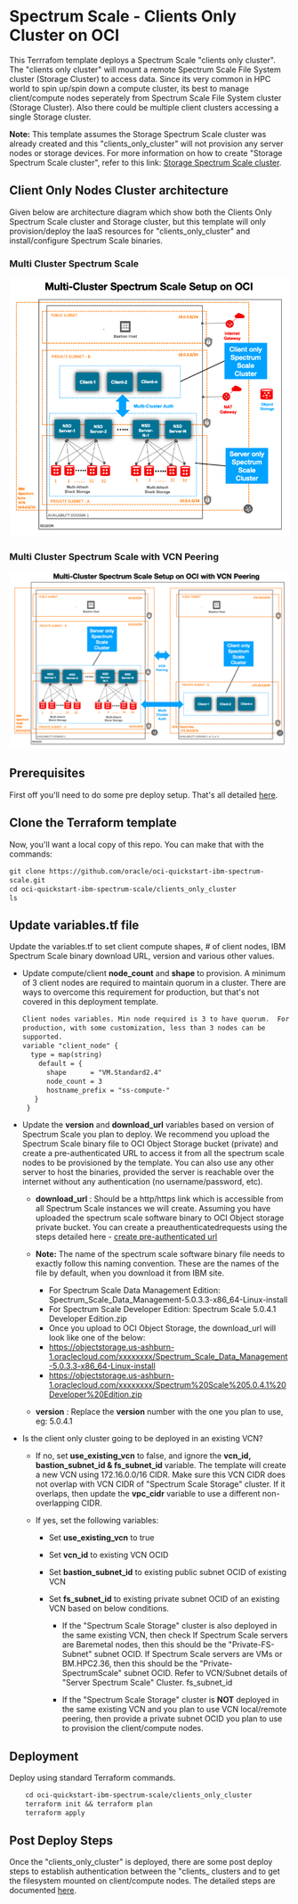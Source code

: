 # Spectrum Scale - Clients Only Cluster on OCI
This Terrrafom template deploys a Spectrum Scale "clients only cluster".  The "clients only cluster" will mount a remote Spectrum Scale File System cluster (Storage Cluster) to access data.   Since its very common in HPC world to spin up/spin down a compute cluster, its best to manage client/compute nodes seperately from Spectrum Scale File System cluster (Storage Cluster).  Also there could be multiple client clusters accessing a single Storage cluster.  

**Note:**  This template assumes the Storage Spectrum Scale cluster was already created and this "clients_only_cluster" will not provision any server nodes or storage devices.  For more information on how to create "Storage Spectrum Scale cluster", refer to this link:  [Storage Spectrum Scale cluster](https://github.com/oracle-quickstart/oci-ibm-spectrum-scale/tree/master/network_shared_disk_server_model).


## Client Only Nodes Cluster architecture
Given below are architecture diagram which show both the Clients Only Spectrum Scale cluster and Storage cluster, but this template will only provision/deploy the IaaS resources for "clients_only_cluster" and install/configure Spectrum Scale binaries.   


### Multi Cluster Spectrum Scale  
![](../images/multi_cluster_spectrum_scale/01_multi_cluster_spectrum_scale_architecture.png)

### Multi Cluster Spectrum Scale with VCN Peering
![](../images/multi_cluster_spectrum_scale/02_multi_cluster_spectrum_scale_vcn_peering_architecture.png)


## Prerequisites
First off you'll need to do some pre deploy setup.  That's all detailed [here](https://github.com/oracle/oci-quickstart-prerequisites).


## Clone the Terraform template
Now, you'll want a local copy of this repo.  You can make that with the commands:

    git clone https://github.com/oracle/oci-quickstart-ibm-spectrum-scale.git
    cd oci-quickstart-ibm-spectrum-scale/clients_only_cluster
    ls



## Update variables.tf file
Update the variables.tf to set client compute shapes, # of client nodes, IBM Spectrum Scale binary download URL, version and various other values. 


- Update compute/client **node_count** and **shape** to provision.  A minimum of 3 client nodes are required to maintain quorum in a cluster.  There are ways to overcome this requirement for production, but that's not covered in this deployment template. 

   ```
   Client nodes variables. Min node required is 3 to have quorum.  For production, with some customization, less than 3 nodes can be supported. 
   variable "client_node" {
     type = map(string)
       default = {
         shape      = "VM.Standard2.4"
         node_count = 3
         hostname_prefix = "ss-compute-"
      }
    }
    ```

- Update the **version** and **download_url** variables based on version of Spectrum Scale you plan to deploy.  We recommend you upload the Spectrum Scale binary file to OCI Object Storage bucket (private) and create a pre-authenticated URL to access it from all the spectrum scale nodes to be provisioned by the template.   You can also use any other server to host the binaries, provided the server is reachable over the internet without any authentication (no username/password, etc). 

  - **download_url** : Should be a http/https link which is accessible from all Spectrum Scale instances we will create.  Assuming you have uploaded the spectrum scale software binary to OCI Object storage private bucket. You can create a preauthenticatedrequests using the steps detailed here - [create pre-authenticated url](https://docs.cloud.oracle.com/en-us/iaas/Content/Object/Tasks/usingpreauthenticatedrequests.htm#usingconsole)

  -  **Note:** The name of the spectrum scale software binary file needs to exactly follow this naming convention.  These are the names of the file by default, when you download it from IBM site.
      -  For Spectrum Scale Data Management Edition:  Spectrum_Scale_Data_Management-5.0.3.3-x86_64-Linux-install
      -  For Spectrum Scale Developer Edition:        Spectrum Scale 5.0.4.1 Developer Edition.zip
      -  Once you upload to OCI Object Storage,  the download_url will look like one of the below:
        -  https://objectstorage.us-ashburn-1.oraclecloud.com/xxxxxxxx/Spectrum_Scale_Data_Management-5.0.3.3-x86_64-Linux-install
        -  https://objectstorage.us-ashburn-1.oraclecloud.com/xxxxxxxx/Spectrum%20Scale%205.0.4.1%20Developer%20Edition.zip

  -  **version** : Replace the **version** number with the one you plan to use, eg:  5.0.4.1




- Is the client only cluster going to be deployed in an existing VCN?
  - If no, set **use_existing_vcn** to false, and ignore the **vcn_id, bastion_subnet_id & fs_subnet_id** variable.  The template will create a new VCN using 172.16.0.0/16 CIDR.   Make sure this VCN CIDR does not overlap with VCN CIDR of "Spectrum Scale Storage" cluster.  If it overlaps, then update the **vpc_cidr** variable to use a different non-overlapping CIDR.  

  - If yes,  set the following variables:


    - Set **use_existing_vcn** to true 
    - Set **vcn_id** to existing VCN OCID
    - Set **bastion_subnet_id** to existing public subnet OCID of existing VCN
    - Set **fs_subnet_id** to existing private subnet OCID of an existing VCN based on below conditions. 



      - If the "Spectrum Scale Storage" cluster is also deployed in the same existing VCN, then check 
If Spectrum Scale servers are Baremetal nodes, then this should be the "Private-FS-Subnet" subnet OCID.  If Spectrum Scale servers are VMs or BM.HPC2.36, then this should be the "Private-SpectrumScale" subnet OCID.   Refer to VCN/Subnet details of "Server Spectrum Scale" Cluster. 
fs_subnet_id

      - If the "Spectrum Scale Storage" cluster is **NOT** deployed in the same existing VCN and you plan to use VCN local/remote peering,  then provide a private subnet OCID you plan to use to provision the client/compute nodes.  



## Deployment

Deploy using standard Terraform commands.  


        cd oci-quickstart-ibm-spectrum-scale/clients_only_cluster
        terraform init && terraform plan
        terraform apply 


## Post Deploy Steps 
Once the "clients_only_cluster" is deployed,  there are some post deploy steps to establish authentication between the "clients_ clusters and to get the filesystem mounted on client/compute nodes.  The detailed steps are documented [here](https://www.ibm.com/support/knowledgecenter/STXKQY_5.0.5/com.ibm.spectrum.scale.v5r05.doc/bl1adv_admrmsec.htm). 


